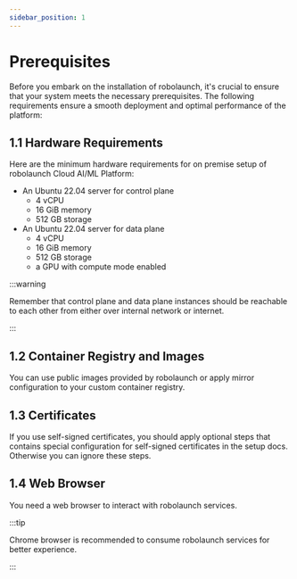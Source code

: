 ```yaml
---
sidebar_position: 1
---
```


# Prerequisites

Before you embark on the installation of robolaunch, it's crucial to ensure that your system meets the necessary prerequisites. The following requirements ensure a smooth deployment and optimal performance of the platform:

## 1.1 Hardware Requirements

Here are the minimum hardware requirements for on premise setup of robolaunch Cloud AI/ML Platform:

- An Ubuntu 22.04 server for control plane
    - 4 vCPU
    - 16 GiB memory
    - 512 GB storage
- An Ubuntu 22.04 server for data plane
    - 4 vCPU
    - 16 GiB memory
    - 512 GB storage
    - a GPU with compute mode enabled 


:::warning

Remember that control plane and data plane instances should be reachable to each other from either over internal network or internet.

:::

## 1.2 Container Registry and Images

You can use public images provided by robolaunch or apply mirror configuration to your custom container registry.

## 1.3 Certificates

If you use self-signed certificates, you should apply optional steps that contains special configuration for self-signed certificates in the setup docs. Otherwise you can ignore these steps.

## 1.4 Web Browser

You need a web browser to interact with robolaunch services.

:::tip

Chrome browser is recommended to consume robolaunch services for better experience.

:::
